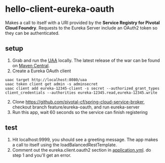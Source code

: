 # hello-client-eureka-oauth
Makes a call to itself with a URI provided by the **Service Registry for Pivotal Cloud Foundry**. Requests to the Eureka Server include an OAuth2 token so they can be authenticated. 

## setup
1. Grab and run the [UAA](https://github.com/cloudfoundry/uaa) locally. The latest release of the war can be found on [Maven Central](http://search.maven.org/#search%7Cgav%7C1%7Cg%3A%22org.cloudfoundry.identity%22%20AND%20a%3A%22cloudfoundry-identity-uaa%22).
1. Create a Eureka OAuth client 
  
  ```
uaac target http://localhost:8080/uaa
uaac token client get admin -s adminsecret
uaac client add eureka-12345-client -s secret --authorized_grant_types client_credentials --authorities eureka-12345.read,eureka-12345.write
  ```
2. Clone https://github.com/pivotal-cf/spring-cloud-service-broker, checkout branch feature/eureka-oauth, and run eureka-server
3. Run this app, wait 60 seconds so the service can finish registering 

## test
1. Hit localhost:9999, you should see a greeting message. The app makes a call to itself using the loadBalancedRestTemplate.
2. Comment out the eureka.client.oauth2 section in [application.yml](src/main/resources/application.yml). do step 1 and you'll get an error.
 